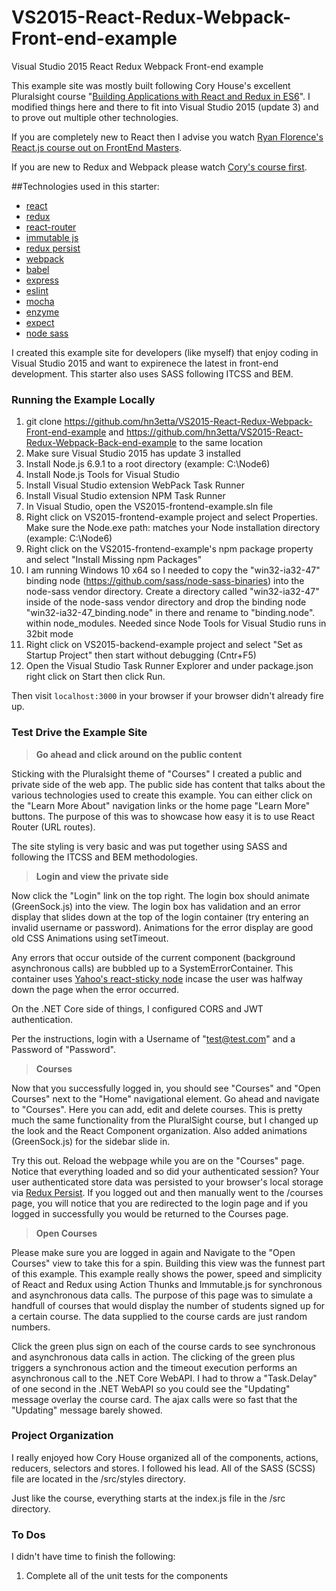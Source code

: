 # VS2015-React-Redux-Webpack-Front-end-example
Visual Studio 2015 React Redux Webpack Front-end example

This example site was mostly built following Cory House's excellent Pluralsight course "[Building Applications with React and Redux in ES6](https://app.pluralsight.com/library/courses/react-redux-react-router-es6)".  I modified things here and there to fit into Visual Studio 2015 (update 3) and to prove out multiple other technologies.

If you are completely new to React then I advise you watch [Ryan Florence's React.js course out on FrontEnd Masters](https://frontendmasters.com/courses/react/).

If you are new to Redux and Webpack please watch [Cory's course first](https://app.pluralsight.com/library/courses/react-redux-react-router-es6).

##Technologies used in this starter:
* [react](https://github.com/facebook/react)
* [redux](https://github.com/rackt/redux)
* [react-router](https://github.com/rackt/react-router)
* [immutable js](https://github.com/facebook/immutable-js)
* [redux persist](https://github.com/rt2zz/redux-persist)
* [webpack](https://github.com/webpack/webpack)
* [babel](https://github.com/babel/babel)
* [express](https://github.com/expressjs/express)
* [eslint](http://eslint.org)
* [mocha](https://github.com/mochajs/mocha)
* [enzyme](https://github.com/airbnb/enzyme)
* [expect](https://github.com/mjackson/expect)
* [node sass](https://github.com/sass/node-sass)


I created this example site for developers (like myself) that enjoy coding in Visual Studio 2015 and want to expirenece the latest in front-end development.  This starter also uses SASS following ITCSS and BEM.

### Running the Example Locally

01. git clone https://github.com/hn3etta/VS2015-React-Redux-Webpack-Front-end-example 
    and https://github.com/hn3etta/VS2015-React-Redux-Webpack-Back-end-example to the same location
02. Make sure Visual Studio 2015 has update 3 installed
03. Install Node.js 6.9.1 to a root directory (example: C:\Node6)
04. Install Node.js Tools for Visual Studio
05. Install Visual Studio extension WebPack Task Runner
06. Install Visual Studio extension NPM Task Runner
07. In Visual Studio, open the VS2015-frontend-example.sln file
08. Right click on VS2015-frontend-example project and select Properties.
    Make sure the Node.exe path: matches your Node installation directory (example: C:\Node6)
09. Right click on the VS2015-frontend-example's npm package property and 
    select "Install Missing npm Packages"
10. I am running Windows 10 x64 so I needed to copy the "win32-ia32-47" binding node
    (https://github.com/sass/node-sass-binaries) into the node-sass vendor directory.
	Create a directory called "win32-ia32-47" inside of the node-sass vendor directory
	and drop the binding node "win32-ia32-47_binding.node" in there and rename to "binding.node".
	within node_modules.  Needed since Node Tools for Visual Studio runs in 32bit mode 
11. Right click on VS2015-backend-example project and select "Set as Startup Project" then
    start without debugging (Cntr+F5)
12. Open the Visual Studio Task Runner Explorer and under package.json right click on Start then click Run.

Then visit `localhost:3000` in your browser if your browser didn't already fire up.


### Test Drive the Example Site

>**Go ahead and click around on the public content**

Sticking with the Pluralsight theme of "Courses" I created a public and private side of the web app.  The public side has content that talks about the various technologies used to create this example.  You can
either click on the "Learn More About" navigation links or the home page "Learn More" buttons.  The purpose of this was to showcase how easy it is to use React Router (URL routes).

The site styling is very basic and was put together using SASS and following the ITCSS and BEM methodologies.

>**Login and view the private side**

Now click the "Login" link on the top right.
The login box should animate (GreenSock.js) into the view.  The login box has validation and an error display that slides down at the top of the login container (try entering an invalid username or password).  Animations for the error display are good old CSS Animations using setTimeout.

Any errors that occur outside of the current component (background asynchronous calls) are bubbled up to a SystemErrorContainer.  This container uses [Yahoo's react-sticky node](https://github.com/yahoo/react-stickynode) incase the user was halfway down the page when the error occurred.

On the .NET Core side of things, I configured CORS and JWT authentication.

Per the instructions, login with a Username of "test@test.com" and a Password of "Password".

>**Courses**

Now that you successfully logged in, you should see "Courses" and "Open Courses" next to the "Home" navigational element.  Go ahead and navigate to "Courses".
Here you can add, edit and delete courses.  This is pretty much the same functionality from the PluralSight course, but I changed up the look and the React Component organization.  Also added animations (GreenSock.js) for the sidebar slide in.

Try this out.  Reload the webpage while you are on the "Courses" page.  Notice that everything loaded and so did your authenticated session?  Your user authenticated store data was persisted to your browser's local storage via [Redux Persist](https://github.com/rt2zz/redux-persist).
If you logged out and then manually went to the /courses page, you will notice that you are redirected to the login page and if you logged in successfully you would be returned to the Courses page.

>**Open Courses**

Please make sure you are logged in again and Navigate to the "Open Courses" view to take this for a spin.  Building this view was the funnest part of this example.  This example really shows the power, speed and simplicity of React and Redux using Action Thunks and Immutable.js for synchronous and asynchronous data calls.
The purpose of this page was to simulate a handfull of courses that would display the number of students signed up for a certain course.  The data supplied to the course cards are just random numbers.

Click the green plus sign on each of the course cards to see synchronous and asynchronous data calls in action.  The clicking of the green plus triggers a synchronous action and the timeout execution performs an asynchronous call to the .NET Core WebAPI.
I had to throw a "Task.Delay" of one second in the .NET WebAPI so you could see the "Updating" message overlay the course card.  The ajax calls were so fast that the "Updating" message barely showed.

### Project Organization

I really enjoyed how Cory House organized all of the components, actions, reducers, selectors and stores.  I followed his lead.  All of the SASS (SCSS) file are located in the /src/styles directory.

Just like the course, everything starts at the index.js file in the /src directory.

### To Dos

I didn't have time to finish the following:

01. Complete all of the unit tests for the components
